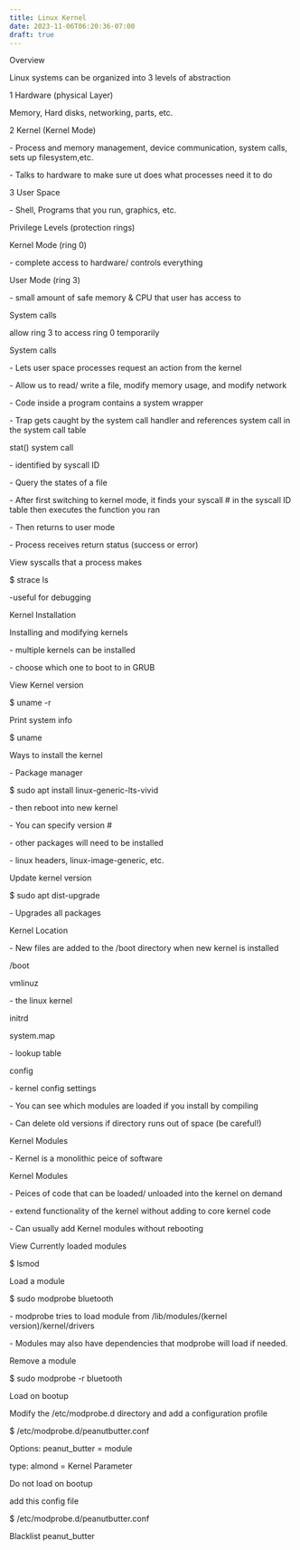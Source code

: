 ```yaml
---
title: Linux Kernel
date: 2023-11-06T06:20:36-07:00
draft: true
---
```

Overview

Linux systems can be organized into 3 levels of abstraction

1 Hardware (physical Layer)

Memory, Hard disks, networking, parts, etc.

2 Kernel (Kernel Mode)

\- Process and memory management, device communication, system calls, sets up filesystem,etc.

\- Talks to hardware to make sure ut does what processes need it to do

3 User Space

\- Shell, Programs that you run, graphics, etc.

Privilege Levels (protection rings)

Kernel Mode (ring 0)

\- complete access to hardware/ controls everything

User Mode (ring 3)

\- small amount of safe memory & CPU that user has access to

System calls

allow ring 3 to access ring 0 temporarily

System calls

\- Lets user space processes request an action from the kernel

\- Allow us to read/ write a file, modify memory usage, and modify network

\- Code inside a program contains a system wrapper

\- Trap gets caught by the system call handler and references system call in the system call table

stat() system call

\- identified by syscall ID

\- Query the states of a file

\- After first switching to kernel mode, it finds your syscall # in the syscall ID table then executes the function you ran

\- Then returns to user mode

\- Process receives return status (success or error)

View syscalls that a process makes

$ strace ls

-useful for debugging

Kernel Installation

Installing and modifying kernels

\- multiple kernels can be installed

\- choose which one to boot to in GRUB

View Kernel version

$ uname -r

Print system info

$ uname

Ways to install the kernel

\- Package manager

$ sudo apt install linux-generic-lts-vivid

\- then reboot into new kernel

\- You can specify version #

\- other packages will need to be installed

\- linux headers, linux-image-generic, etc.

Update kernel version

$ sudo apt dist-upgrade

\- Upgrades all packages

Kernel Location

\- New files are added to the /boot directory when new kernel is installed

/boot

vmlinuz

\- the linux kernel

initrd

system.map

\- lookup table

config

\- kernel config settings

\- You can see which modules are loaded if you install by compiling

\- Can delete old versions if directory runs out of space (be careful!)

Kernel Modules

\- Kernel is a monolithic peice of software

Kernel Modules

\- Peices of code that can be loaded/ unloaded into the kernel on demand

\- extend functionality of the kernel without adding to core kernel code

\- Can usually add Kernel modules without rebooting

View Currently loaded modules

$ lsmod

Load a module

$ sudo modprobe bluetooth

\- modprobe tries to load module from /lib/modules/(kernel version)/kernel/drivers

\- Modules may also have dependencies that modprobe will load if needed.

Remove a module

$ sudo modprobe -r bluetooth

Load on bootup

Modify the /etc/modprobe.d directory and add a configuration profile

$ /etc/modprobe.d/peanutbutter.conf

Options: peanut_butter = module

type: almond = Kernel Parameter

Do not load on bootup

add this config file

$ /etc/modprobe.d/peanutbutter.conf

Blacklist peanut_butter
